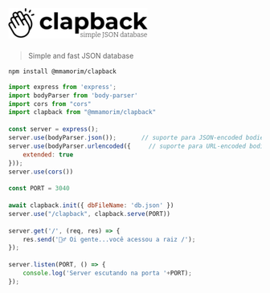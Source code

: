 <img src="./assets/logo600.png" alt="clapback" title="clapback" height="60" />

###
> Simple and fast JSON database
> 

~~~bash
npm install @mmamorim/clapback
~~~

~~~js
import express from 'express';
import bodyParser from 'body-parser'
import cors from "cors"
import clapback from "@mmamorim/clapback"

const server = express();
server.use(bodyParser.json());       // suporte para JSON-encoded bodies
server.use(bodyParser.urlencoded({     // suporte para URL-encoded bodies
    extended: true
}));
server.use(cors())

const PORT = 3040

await clapback.init({ dbFileName: 'db.json' })
server.use("/clapback", clapback.serve(PORT))

server.get('/', (req, res) => {
    res.send('🙋‍♂️ Oi gente...você acessou a raiz /');
});

server.listen(PORT, () => {
    console.log('Server escutando na porta '+PORT);
});
~~~